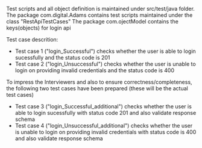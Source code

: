 Test scripts and all object definition is maintained under src/test/java folder.
The package com.digital.Adams contains test scripts maintained under the class "RestApiTestCases"
The package com.ojectModel contains the keys(objects) for login api

Test case descrition:
- Test case 1 ("login_Successful") checks whether the user is able to login sucessfully and the status code is 201
- Test case 2 ("login_Unsuccessful") checks whether the user is unable to login on providing invalid credentials and the status code is 400

To impress the Interviewers and also to ensure correctness/completeness, the following two test cases have been prepared (these will be the actual test cases)
- Test case 3 ("login_Successful_additional") checks whether the user is able to login sucessfully with status code 201 and also validate response schema 
- Test case 4 ("login_Unsuccessful_additional") checks whether the user is unable to login on providing invalid credentials with status code is 400 and also validate response schema 
